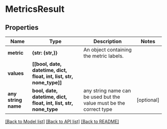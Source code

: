 # MetricsResult


## Properties
Name | Type | Description | Notes
------------ | ------------- | ------------- | -------------
**metric** | **{str: (str,)}** | An object containing the metric labels. | 
**values** | **[[bool, date, datetime, dict, float, int, list, str, none_type]]** |  | 
**any string name** | **bool, date, datetime, dict, float, int, list, str, none_type** | any string name can be used but the value must be the correct type | [optional]

[[Back to Model list]](../README.md#documentation-for-models) [[Back to API list]](../README.md#documentation-for-api-endpoints) [[Back to README]](../README.md)


